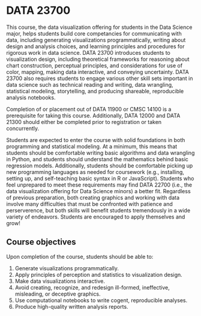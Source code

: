 # DATA 23700

This course, the data visualization offering for students in the Data Science major, helps students build core competancies for communicating with data, including generating visualizations programmatically, writing about design and analysis choices, and learning principles and procedures for rigorous work in data science. DATA 23700 introduces students to visualization design, including theoretical frameworks for reasoning about chart construction, perceptual principles, and considerations for use of color, mapping, making data interactive, and conveying uncertainty. DATA 23700 also requires students to engage various other skill sets important in data science such as technical reading and writing, data wrangling, statistical modeling, storytelling, and producing shareable, reproducible analysis notebooks.

Completion of or placement out of DATA 11900 or CMSC 14100 is a prerequisite for taking this course. Additionally, DATA 12000 and DATA 21300 should either be completed prior to registration or taken concurrently.

Students are expected to enter the course with solid foundations in both programming and statistical modeling. At a minimum, this means that students should be comfortable writing basic algorithms and data wrangling in Python, and students should understand the mathematics behind basic regression models. Additionally, students should be comfortable picking up new programming languages as needed for coursework (e.g., installing, setting up, and self-teaching basic syntax in R or JavaScript). Students who feel unprepared to meet these requirements may find DATA 22700 (i.e., the data visualization offering for Data Science minors) a better fit. Regardless of previous preparation, both creating graphics and working with data involve many difficulties that must be confronted with patience and perserverence, but both skills will benefit students tremendously in a wide variety of endeavors. Students are encouraged to apply themselves and grow!


## Course objectives

Upon completion of the course, students should be able to:

1. Generate visualizations programmatically.
2. Apply principles of perception and statistics to visualization design. 
3. Make data visualizations interactive.
4. Avoid creating, recognize, and redesign ill-formed, ineffective, misleading, or deceptive graphics.
5. Use computational notebooks to write cogent, reproducible analyses.
6. Produce high-quality written analysis reports.
